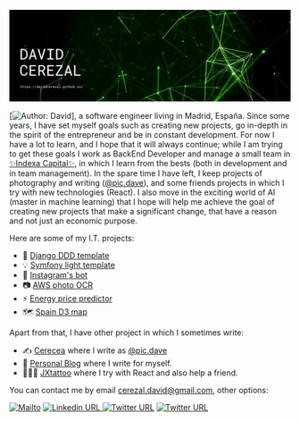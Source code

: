 <p align="center">
    <img src="https://raw.githubusercontent.com/davidcerezal/davidcerezal.github.io/master/assets/images/david-banner.png">
</p>


[![Author: David](https://img.shields.io/badge/👋-Kaixo!-gggddd.svg)], a software engineer living in Madrid, España. Since some years, I have set myself goals such as creating new projects, go in-depth in the spirit of the entrepreneur and be in constant development. For now I have a lot to learn, and I hope that it will always continue; while I am trying to get these goals I work as BackEnd Developer and manage a small team in [✨Indexa Capital✨](https://indexacapital.com/es/esp/), in which I learn from the bests (both in development and in team management). In the spare time I have left, I keep projects of photography and writing ([@pic.dave](https://www.instagram.com/pic.dave/)), and some friends projects in which I try with new technologies (React). I also move in the exciting world of AI (master in machine learning) that I hope will help me achieve the goal of creating new projects that make a significant change, that have a reason and not just an economic purpose.

Here are some of my I.T. projects:

- 🎯 [Django DDD template](https://github.com/davidcerezal/docker-django-ddd)
- 💡 [Symfony light template](https://github.com/davidcerezal/symfony_api_project)
- 🤖 [Instagram's bot](https://github.com/davidcerezal/instabot)
- 📷 [AWS photo OCR](https://github.com/davidcerezal/flask_aws_textextract)
- ⚡ [Energy price predictor](https://github.com/davidcerezal/energy-price-predictor)
- 🗺️ [Spain D3 map](https://github.com/davidcerezal/spain-d3-map)

Apart from that, I have other project in which I sometimes write:

- ✍️ [Cerecea](https://cerecea.github.io/) where I write as [@pic.dave](https://www.instagram.com/pic.dave/)
- 📖 [Personal Blog](https://davidcerezal.github.io/) where I write for myself.
- 👨🏻‍💻 [JXtattoo](https://jxtattoo.github.io/) where I try with React and also help a friend.


You can contact me by email cerezal.david@gmail.com, other options:
<p>
<a href="mailto:cerezal.david@gmail.com"><img alt="Mailto" src="https://img.shields.io/twitter/url?label=E-mail&logo=gmail&style=social&url=https%3A%2F%2Fram" height="25"></a>
<a href="https://www.linkedin.com/in/davidcerezal/"><img alt="Linkedin URL" src="https://img.shields.io/twitter/url?label=LinkedIn&logo=Linkedin&style=social&url=https%3A%2F%2Fwww.linkedin.com%2Fin%2Fdavidcerezal" height="25">
<a href="https://davidcerezal.github.io/"><img alt="Twitter URL" src="https://img.shields.io/twitter/url?label=Blog&logo=wordpress&style=social&url=https%3A%2F%2Ftwitter.com" height="25"></a>
<a href="https://davidcerezal.github.io/assets/archives/David_Cerezal_En.pdf"><img alt="Twitter URL" src="https://img.shields.io/twitter/url?label=CV&logo=r&style=social&url=https%3A%2F%2Ftwitter.com" height="25"></a></p>
  
